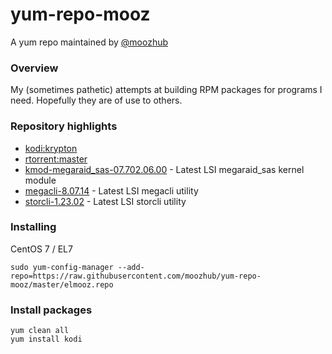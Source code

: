 # yum-repo-mooz

A yum repo maintained by [@moozhub](https://github.com/moozhub)

### Overview

My (sometimes pathetic) attempts at building RPM packages for programs I need. Hopefully they are of use to others.

### Repository highlights

* [kodi:krypton](https://github.com/xbmc/xbmc/tree/Krypton)
* [rtorrent:master](https://github.com/rakshasa/rtorrent)
* [kmod-megaraid_sas-07.702.06.00](https://hwraid.le-vert.net/wiki/LSIMegaRAIDSAS#a2.Linuxkerneldrivers) - Latest LSI megaraid_sas kernel module
* [megacli-8.07.14](https://hwraid.le-vert.net/wiki/LSIMegaRAIDSAS#a3.3.megacli) - Latest LSI megacli utility
* [storcli-1.23.02](https://www.thomas-krenn.com/en/wiki/StorCLI) - Latest LSI storcli utility

### Installing

CentOS 7 / EL7

```
sudo yum-config-manager --add-repo=https://raw.githubusercontent.com/moozhub/yum-repo-mooz/master/elmooz.repo
```

### Install packages

```
yum clean all
yum install kodi
```
